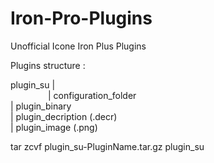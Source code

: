 # Iron-Pro-Plugins
Unofficial Icone Iron Plus Plugins


Plugins structure :

plugin_su |  
&emsp;&emsp;&emsp;&emsp;&nbsp;| configuration_folder  
	  | plugin_binary  
	  | plugin_decription (.decr)  
	  | plugin_image (.png)  
  
tar zcvf plugin_su-PluginName.tar.gz plugin_su

